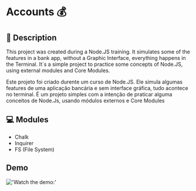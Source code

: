 # Accounts :moneybag:

## :page_facing_up: Description
This project was created during a Node.JS training. It simulates some of the features in a bank app, without a Graphic Interface, everything happens in the Terminal.
It´s a simple project to practice some concepts of Node.JS, using external modules and Core Modules.

Este projeto foi criado durente um curso de Node.JS. Ele simula algumas features de uma aplicação bancária e sem interface gráfica, tudo acontece no terminal.
É um projeto simples com a intenção de praticar alguma conceitos de Node.Js, usando módulos externos e Core Modules

## :computer: Modules

* Chalk
* Inquirer
* FS (File System)

## Demo 

!['Watch the demo:'](https://youtu.be/PlzwJvXVe54)